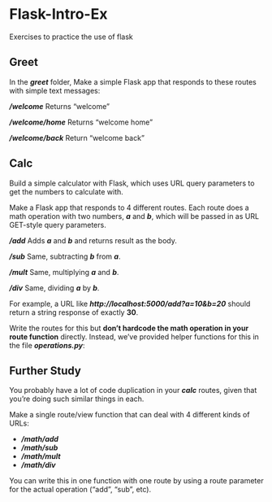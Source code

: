 # Flask-Intro-Ex
Exercises to practice the use of flask
## **Greet**

In the ***greet*** folder, Make a simple Flask app that responds to these routes with simple text messages:

***/welcome***   Returns “welcome”

***/welcome/home***   Returns “welcome home”

***/welcome/back***   Return “welcome back”
## **Calc**

Build a simple calculator with Flask, which uses URL query parameters to get the numbers to calculate with.

Make a Flask app that responds to 4 different routes. Each route does a math operation with two numbers, ***a*** and ***b***, which will be passed in as URL GET-style query parameters.

***/add***   Adds ***a*** and ***b*** and returns result as the body.

***/sub***   Same, subtracting ***b*** from ***a***.

***/mult***   Same, multiplying ***a*** and ***b***.

***/div***   Same, dividing ***a*** by ***b***.

For example, a URL like ***http://localhost:5000/add?a=10&b=20*** should return a string response of exactly **30**.

Write the routes for this but **don’t hardcode the math operation in your route function** directly. Instead, we’ve provided helper functions for this in the file ***operations.py***:
## **Further Study**

You probably have a lot of code duplication in your ***calc*** routes, given that you’re doing such similar things in each.

Make a single route/view function that can deal with 4 different kinds of URLs:

- ***/math/add***
- ***/math/sub***
- ***/math/mult***
- ***/math/div***

You can write this in one function with one route by using a route parameter for the actual operation (“add”, “sub”, etc).

